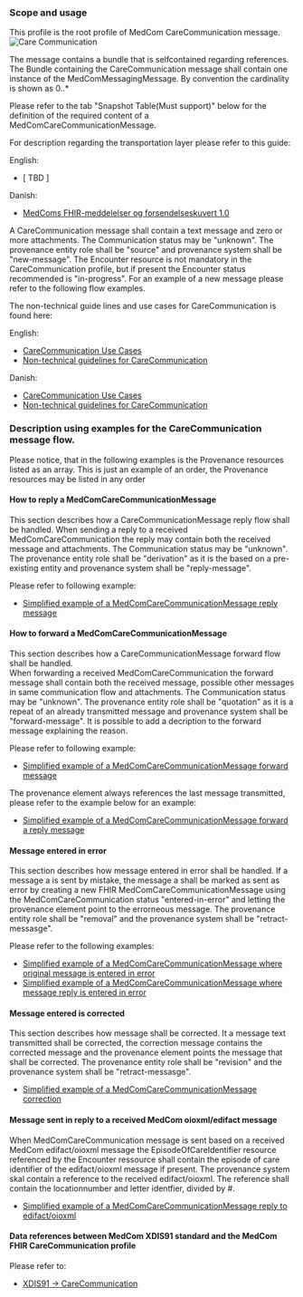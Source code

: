 ### Scope and usage 
This profile is the root profile of MedCom CareCommunication message. 
<img alt="Care Communication" src="./carecommunication/CareCommunication.png" style="float:none; display:block; margin-left:auto; margin-right:auto;" />

The message contains a bundle that is selfcontained regarding references. 
The Bundle containing the CareCommunication message shall contain one instance of the MedComMessagingMessage. By convention the cardinality is shown as 0..*

Please refer to the tab "Snapshot Table(Must support)" below for the definition of the required content of a MedComCareCommunicationMessage.  

For description regarding the transportation layer please refer to this guide:  
  
English:  
* [ TBD ]  
    
Danish:  
* [ MedComs FHIR-meddelelser og forsendelseskuvert 1.0 ](./pdf/MedComs_FHIR-meddelelser_og_forsendelseskuvert_1.0.pdf)  

A CareCommunication message shall contain a text message and zero or more attachments.
The Communication status may be "unknown". The provenance entity role shall be "source" and provenance system shall be "new-message".
The Encounter resource is not mandatory in the CareCommunication profile, but if present the Encounter status recommended is "in-progress". 
For an example of a new message please refer to the following flow examples.

The  non-technical guide lines and use cases for CareCommunication is found here:

English:
* [CareCommunication Use Cases](./carecommunication/pdf/USE%20CASES_FHIR%20Care%20Communication.pdf)
* [Non-technical guidelines for CareCommunication](./carecommunication/pdf/FHIR%20Care%20Communication%2C%20MedCom%20FHIR%20Standard.pdf)

Danish:
* [CareCommunication Use Cases](./carecommunication/pdf/Use%20Cases_FHIR%20Korrespondancemeddelelse.pdf)
* [Non-technical guidelines for CareCommunication](./carecommunication/pdf/FHIR_Korrespondancemeddelelse.pdf)

### Description using examples for the CareCommunication message flow.
Please notice, that in the following examples is the Provenance resources listed as an array. This is just an example of an order, the Provenance resources may be listed in any order 


#### How to reply a MedComCareCommunicationMessage
This section describes how a CareCommunicationMessage reply flow shall be handled.
When sending a reply to a received MedComCareCommunication the reply may contain both the received message and attachments.
The Communication status may be "unknown". The provenance entity role shall be "derivation" as it is the based on a pre-existing entity and provenance system shall be "reply-message".


Please refer to following example:
* [Simplified example of a MedComCareCommunicationMessage reply message](./carecommunication/CareCommunicationReplyExample.png)

#### How to forward a MedComCareCommunicationMessage
This section describes how a CareCommunicationMessage forward flow shall be handled.  
When forwarding a received MedComCareCommunication the forward message shall contain both the received message, possible other messages in same communication flow and attachments.
The Communication status may be "unknown". The provenance entity role shall be "quotation" as it is a repeat of an already transmitted message and provenance system shall be "forward-message".
It is possible to add a decription to the forward message explaining the reason.

Please refer to following example:
* [Simplified example of a MedComCareCommunicationMessage forward message ](./carecommunication/CareCommunicationForwardExample.png)

The provenance element always references the last message transmitted, please refer to the example below for an example:
* [Simplified example of a MedComCareCommunicationMessage forward a reply message ](./carecommunication/CareCommunicationForwardReplyExample.png)

#### Message entered in error  
This section describes how message entered in error shall be handled.
If a message a is sent by mistake, the message a shall be marked as sent as error by creating a new FHIR MedComCareCommunicationMessage 
using the MedComCareCommunication status "entered-in-error" and letting the provenance element point to the errorneous message.
The provenance entity role shall be "removal" and the provenance system shall be "retract-messasge".  

Please refer to the following examples:
* [Simplified example of a MedComCareCommunicationMessage where original message is entered in error  ](./carecommunication/CareCommunicationSenderEnteredInErrorExample.png)
* [Simplified example of a MedComCareCommunicationMessage where message reply is entered in error  ](./carecommunication/CareCommunicationReplyEnteredInErrorExample.png)

#### Message entered is corrected
This section describes how message shall be corrected.
It a message text transmitted shall be corrected, the correction message contains the corrected message and the provenance element points the message that shall be corrected. 
The provenance entity role shall be "revision" and the provenance system shall be "retract-messasge".  

* [Simplified example of a MedComCareCommunicationMessage correction](./carecommunication/CareCommunicationCorrectionExample.png)

#### Message sent in reply to a received MedCom oioxml/edifact message
When MedComCareCommunication message is sent based on a received MedCom edifact/oioxml message the EpisodeOfCareIdentifier resource referenced by the Encounter ressource 
shall contain the episode of care identifier of the edifact/oioxml message if present.
The provenance system skal contain a reference to the received edifact/oioxml. The reference shall contain the locationnumber and letter identfier, divided by #.

* [Simplified example of a MedComCareCommunicationMessage reply to edifact/oioxml](./carecommunication/CareCommunicationBasedOnEdi.png)


#### Data references between MedCom XDIS91 standard and the MedCom FHIR CareCommunication profile
Please refer to:
* [XDIS91 -> CareCommunication  ](./carecommunication/oioxmlReferencesCareCommunication.png)
